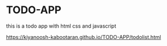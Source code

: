 # TODO-APP
this is a todo app with html css and javascript

https://kiyanoosh-kabootaran.github.io/TODO-APP/todolist.html
